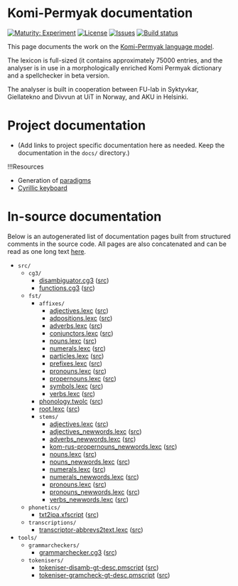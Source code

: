 # Komi-Permyak documentation

[![Maturity: Experiment](https://img.shields.io/badge/Maturity-Experiment-black.svg)](https://giellalt.github.io/MaturityClassification.html)
[![License](https://img.shields.io/github/license/giellalt/lang-koi)](https://github.com/giellalt/lang-koi/blob/main/LICENSE)
[![Issues](https://img.shields.io/github/issues/giellalt/lang-koi)](https://github.com/giellalt/lang-koi/issues)
[![Build status](https://github.com/giellalt/lang-koi/workflows/Speller%20CI+CD/badge.svg)](https://github.com/giellalt/lang-koi/actions)

This page documents the work on the [Komi-Permyak language model](http://github.com/giellalt/lang-koi). 

The lexicon is full-sized (it contains approximately 75000 entries,
and the analyser is in use in a morphologically enriched Komi Permyak
dictionary and a spellchecker in beta version.

The analyser is built in cooperation between FU-lab in
Syktyvkar, Giellatekno and Divvun at UiT in Norway, and
AKU in Helsinki.

# Project documentation

* (Add links to project specific documentation here as needed. Keep the documentation in the `docs/` directory.)

!!!Resources
* Generation of [paradigms](http://giellatekno.uit.no/cgi/p-koi.fi.html)
* [Cyrillic keyboard](https://gtsvn.uit.no/langtech/trunk/techdoc/keyboards/download/KyrilliskQWERTY.zip)

# In-source documentation

Below is an autogenerated list of documentation pages built from structured comments in the source code. All pages are also concatenated and can be read as one long text [here](koi.md).

* `src/`
    * `cg3/`
        * [disambiguator.cg3](src-cg3-disambiguator.cg3.html) ([src](https://github.com/giellalt/lang-koi/blob/main/src/cg3/disambiguator.cg3))
        * [functions.cg3](src-cg3-functions.cg3.html) ([src](https://github.com/giellalt/lang-koi/blob/main/src/cg3/functions.cg3))
    * `fst/`
        * `affixes/`
            * [adjectives.lexc](src-fst-affixes-adjectives.lexc.html) ([src](https://github.com/giellalt/lang-koi/blob/main/src/fst/affixes/adjectives.lexc))
            * [adpositions.lexc](src-fst-affixes-adpositions.lexc.html) ([src](https://github.com/giellalt/lang-koi/blob/main/src/fst/affixes/adpositions.lexc))
            * [adverbs.lexc](src-fst-affixes-adverbs.lexc.html) ([src](https://github.com/giellalt/lang-koi/blob/main/src/fst/affixes/adverbs.lexc))
            * [conjunctors.lexc](src-fst-affixes-conjunctors.lexc.html) ([src](https://github.com/giellalt/lang-koi/blob/main/src/fst/affixes/conjunctors.lexc))
            * [nouns.lexc](src-fst-affixes-nouns.lexc.html) ([src](https://github.com/giellalt/lang-koi/blob/main/src/fst/affixes/nouns.lexc))
            * [numerals.lexc](src-fst-affixes-numerals.lexc.html) ([src](https://github.com/giellalt/lang-koi/blob/main/src/fst/affixes/numerals.lexc))
            * [particles.lexc](src-fst-affixes-particles.lexc.html) ([src](https://github.com/giellalt/lang-koi/blob/main/src/fst/affixes/particles.lexc))
            * [prefixes.lexc](src-fst-affixes-prefixes.lexc.html) ([src](https://github.com/giellalt/lang-koi/blob/main/src/fst/affixes/prefixes.lexc))
            * [pronouns.lexc](src-fst-affixes-pronouns.lexc.html) ([src](https://github.com/giellalt/lang-koi/blob/main/src/fst/affixes/pronouns.lexc))
            * [propernouns.lexc](src-fst-affixes-propernouns.lexc.html) ([src](https://github.com/giellalt/lang-koi/blob/main/src/fst/affixes/propernouns.lexc))
            * [symbols.lexc](src-fst-affixes-symbols.lexc.html) ([src](https://github.com/giellalt/lang-koi/blob/main/src/fst/affixes/symbols.lexc))
            * [verbs.lexc](src-fst-affixes-verbs.lexc.html) ([src](https://github.com/giellalt/lang-koi/blob/main/src/fst/affixes/verbs.lexc))
        * [phonology.twolc](src-fst-phonology.twolc.html) ([src](https://github.com/giellalt/lang-koi/blob/main/src/fst/phonology.twolc))
        * [root.lexc](src-fst-root.lexc.html) ([src](https://github.com/giellalt/lang-koi/blob/main/src/fst/root.lexc))
        * `stems/`
            * [adjectives.lexc](src-fst-stems-adjectives.lexc.html) ([src](https://github.com/giellalt/lang-koi/blob/main/src/fst/stems/adjectives.lexc))
            * [adjectives_newwords.lexc](src-fst-stems-adjectives_newwords.lexc.html) ([src](https://github.com/giellalt/lang-koi/blob/main/src/fst/stems/adjectives_newwords.lexc))
            * [adverbs_newwords.lexc](src-fst-stems-adverbs_newwords.lexc.html) ([src](https://github.com/giellalt/lang-koi/blob/main/src/fst/stems/adverbs_newwords.lexc))
            * [kom-rus-propernouns_newwords.lexc](src-fst-stems-kom-rus-propernouns_newwords.lexc.html) ([src](https://github.com/giellalt/lang-koi/blob/main/src/fst/stems/kom-rus-propernouns_newwords.lexc))
            * [nouns.lexc](src-fst-stems-nouns.lexc.html) ([src](https://github.com/giellalt/lang-koi/blob/main/src/fst/stems/nouns.lexc))
            * [nouns_newwords.lexc](src-fst-stems-nouns_newwords.lexc.html) ([src](https://github.com/giellalt/lang-koi/blob/main/src/fst/stems/nouns_newwords.lexc))
            * [numerals.lexc](src-fst-stems-numerals.lexc.html) ([src](https://github.com/giellalt/lang-koi/blob/main/src/fst/stems/numerals.lexc))
            * [numerals_newwords.lexc](src-fst-stems-numerals_newwords.lexc.html) ([src](https://github.com/giellalt/lang-koi/blob/main/src/fst/stems/numerals_newwords.lexc))
            * [pronouns.lexc](src-fst-stems-pronouns.lexc.html) ([src](https://github.com/giellalt/lang-koi/blob/main/src/fst/stems/pronouns.lexc))
            * [pronouns_newwords.lexc](src-fst-stems-pronouns_newwords.lexc.html) ([src](https://github.com/giellalt/lang-koi/blob/main/src/fst/stems/pronouns_newwords.lexc))
            * [verbs_newwords.lexc](src-fst-stems-verbs_newwords.lexc.html) ([src](https://github.com/giellalt/lang-koi/blob/main/src/fst/stems/verbs_newwords.lexc))
    * `phonetics/`
        * [txt2ipa.xfscript](src-phonetics-txt2ipa.xfscript.html) ([src](https://github.com/giellalt/lang-koi/blob/main/src/phonetics/txt2ipa.xfscript))
    * `transcriptions/`
        * [transcriptor-abbrevs2text.lexc](src-transcriptions-transcriptor-abbrevs2text.lexc.html) ([src](https://github.com/giellalt/lang-koi/blob/main/src/transcriptions/transcriptor-abbrevs2text.lexc))
* `tools/`
    * `grammarcheckers/`
        * [grammarchecker.cg3](tools-grammarcheckers-grammarchecker.cg3.html) ([src](https://github.com/giellalt/lang-koi/blob/main/tools/grammarcheckers/grammarchecker.cg3))
    * `tokenisers/`
        * [tokeniser-disamb-gt-desc.pmscript](tools-tokenisers-tokeniser-disamb-gt-desc.pmscript.html) ([src](https://github.com/giellalt/lang-koi/blob/main/tools/tokenisers/tokeniser-disamb-gt-desc.pmscript))
        * [tokeniser-gramcheck-gt-desc.pmscript](tools-tokenisers-tokeniser-gramcheck-gt-desc.pmscript.html) ([src](https://github.com/giellalt/lang-koi/blob/main/tools/tokenisers/tokeniser-gramcheck-gt-desc.pmscript))
